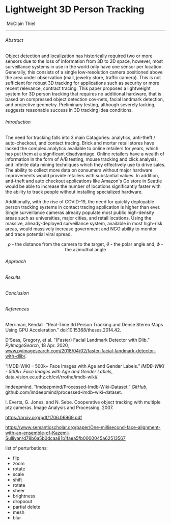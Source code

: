 # Lightweight 3D Person Tracking

​																				  McClain Thiel

------

###### Abstract

Object detection and localization has historically required two or more sensors due to the loss of information from 3D to 2D space, however, most surveillance systems in use in the world only have one sensor per location. Generally, this consists of a single low-resolution camera positioned above the area under observation (mall, jewelry store, traffic camera). This is not sufficient for robust 3D tracking for applications such as security or more recent relevance, contract tracing. This paper proposes a lightweight system for 3D person tracking that requires no additional hardware, that is based on compressed object detection cov-nets, facial landmark detection, and projective geometry. Preliminary testing, although severely lacking, suggests reasonable success in  3D tracking idea conditions.  

###### Introduction

The need for tracking falls into 3 main Catagories: analytics, anti-theft / auto-checkout, and contact tracing. Brick and mortar retail stores have lacked the complex analytics available to online retailers for years, which has put them at a significant disadvantage. Online retailers have a wealth of information in the form of A/B testing, mouse tracking and click analysis, and infinite data mining techniques which they effectively use to drive sales. The ability to collect more data on consumers without major hardware improvements would provide retailers with substantial values. In addition, anti-theft and auto checkout applications like Amazon's Go store in Seattle would be able to increase the number of locations significantly faster with the ability to track people without installing specialized hardware.  

Additionally, with the rise of COVID-19, the need for quickly deployable person tracking systems in contact tracing application is higher than ever. Single surveillance cameras already populate most public high-density areas such as universities, major cities, and retail locations. Using the massive,  already-deployed surveillance system,  available in most high-risk areas,  would massively increase government and NGO ability to monitor and trace potential viral spread.

$$\rho \text{ - the distance from the camera to the target, } \theta \text{ - the polar angle and, } \phi \text{ - the azimuthal angle}$$









###### Approach



###### Results



###### Conclusion 

###### References 

Merriman, Kendall. “Real-Time 3d Person Tracking and Dense Stereo Maps Using GPU Acceleration.” doi:10.15368/theses.2014.42.

D'Seas, Gregory, et al. “(Faster) Facial Landmark Detector with Dlib.” *PyImageSearch*, 18 Apr. 2020, www.pyimagesearch.com/2018/04/02/faster-facial-landmark-detector-with-dlib/.

“IMDB-WIKI – 500k+ Face Images with Age and Gender Labels.” *IMDB-WIKI - 500k+ Face Images with Age and Gender Labels*, data.vision.ee.ethz.ch/cvl/rrothe/imdb-wiki/.

Imdeepmind. “Imdeepmind/Processed-Imdb-Wiki-Dataset.” *GitHub*, github.com/imdeepmind/processed-imdb-wiki-dataset.

 I. Everts, G. Jones, and N. Sebe. Cooperative object tracking with multiple ptz cameras. Image Analysis and Processing, 2007.



https://arxiv.org/pdf/1706.06969.pdf



https://www.semanticscholar.org/paper/One-millisecond-face-alignment-with-an-ensemble-of-Kazemi-Sullivan/d78b6a5b0dcaa81b1faea5fb0000045a62513567



list of perturbations: 

- flip
- zoom
- rotate
- scale
- shift
- rotate
- sheer
- brightness
- dropoout
- partial delete
- mesh
- blur



